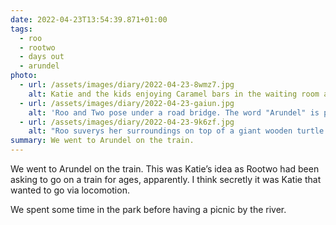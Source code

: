 ```yaml
---
date: 2022-04-23T13:54:39.871+01:00
tags:
  - roo
  - rootwo
  - days out
  - arundel
photo:
  - url: /assets/images/diary/2022-04-23-8wmz7.jpg
    alt: Katie and the kids enjoying Caramel bars in the waiting room at Barnham station
  - url: /assets/images/diary/2022-04-23-gaiun.jpg
    alt: 'Roo and Two pose under a road bridge. The word "Arundel" is painted above them. '
  - url: /assets/images/diary/2022-04-23-9k6zf.jpg
    alt: "Roo suverys her surroundings on top of a giant wooden turtle in the park. "
summary: We went to Arundel on the train.
---
```

We went to Arundel on the train. This was Katie’s idea as Rootwo had been asking to go on a train for ages, apparently. I think secretly it was Katie that wanted to go via locomotion. 

We spent some time in the park before having a picnic by the river. 
